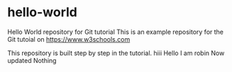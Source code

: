 # hello-world
Hello World repository for Git tutorial
This is an example repository for the Git tutoial on https://www.w3schools.com

This repository is built step by step in the tutorial.
hiii
Hello I am robin
Now updated
Nothing
